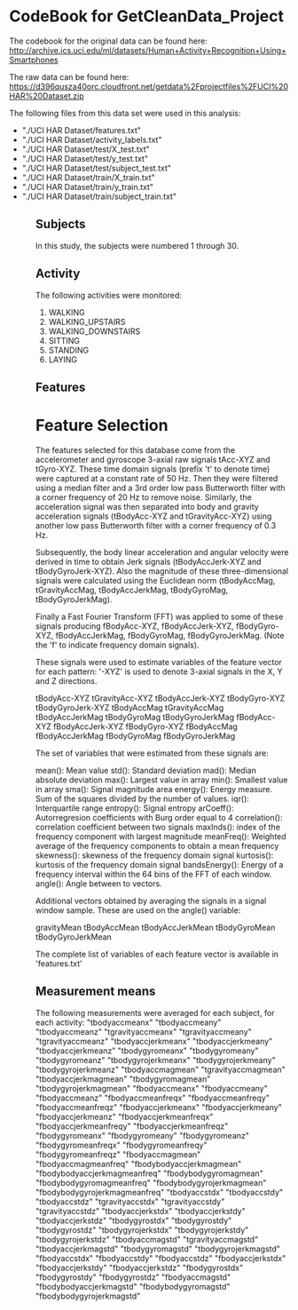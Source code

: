 # CodeBook for GetCleanData_Project

The codebook for the original data can be found here:
http://archive.ics.uci.edu/ml/datasets/Human+Activity+Recognition+Using+Smartphones

The raw data can be found here:
https://d396qusza40orc.cloudfront.net/getdata%2Fprojectfiles%2FUCI%20HAR%20Dataset.zip

The following files from this data set were used in this analysis:
<ul>
<li>"./UCI HAR Dataset/features.txt"
<li>"./UCI HAR Dataset/activity_labels.txt"
<li>"./UCI HAR Dataset/test/X_test.txt"
<li>"./UCI HAR Dataset/test/y_test.txt"
<li>"./UCI HAR Dataset/test/subject_test.txt"
<li>"./UCI HAR Dataset/train/X_train.txt"
<li>"./UCI HAR Dataset/train/y_train.txt"
<li>"./UCI HAR Dataset/train/subject_train.txt"
<ul>

## Subjects
In this study, the subjects were numbered 1 through 30.

## Activity
The following activities were monitored:
<ol>
<li>WALKING
<li>WALKING_UPSTAIRS
<li>WALKING_DOWNSTAIRS
<li>SITTING
<li>STANDING
<li>LAYING
</ol>

## Features
Feature Selection 
=================

The features selected for this database come from the accelerometer and gyroscope 3-axial raw signals tAcc-XYZ and tGyro-XYZ. These time domain signals (prefix 't' to denote time) were captured at a constant rate of 50 Hz. Then they were filtered using a median filter and a 3rd order low pass Butterworth filter with a corner frequency of 20 Hz to remove noise. Similarly, the acceleration signal was then separated into body and gravity acceleration signals (tBodyAcc-XYZ and tGravityAcc-XYZ) using another low pass Butterworth filter with a corner frequency of 0.3 Hz. 

Subsequently, the body linear acceleration and angular velocity were derived in time to obtain Jerk signals (tBodyAccJerk-XYZ and tBodyGyroJerk-XYZ). Also the magnitude of these three-dimensional signals were calculated using the Euclidean norm (tBodyAccMag, tGravityAccMag, tBodyAccJerkMag, tBodyGyroMag, tBodyGyroJerkMag). 

Finally a Fast Fourier Transform (FFT) was applied to some of these signals producing fBodyAcc-XYZ, fBodyAccJerk-XYZ, fBodyGyro-XYZ, fBodyAccJerkMag, fBodyGyroMag, fBodyGyroJerkMag. (Note the 'f' to indicate frequency domain signals). 

These signals were used to estimate variables of the feature vector for each pattern:
'-XYZ' is used to denote 3-axial signals in the X, Y and Z directions.

tBodyAcc-XYZ
tGravityAcc-XYZ
tBodyAccJerk-XYZ
tBodyGyro-XYZ
tBodyGyroJerk-XYZ
tBodyAccMag
tGravityAccMag
tBodyAccJerkMag
tBodyGyroMag
tBodyGyroJerkMag
fBodyAcc-XYZ
fBodyAccJerk-XYZ
fBodyGyro-XYZ
fBodyAccMag
fBodyAccJerkMag
fBodyGyroMag
fBodyGyroJerkMag

The set of variables that were estimated from these signals are: 

mean(): Mean value
std(): Standard deviation
mad(): Median absolute deviation 
max(): Largest value in array
min(): Smallest value in array
sma(): Signal magnitude area
energy(): Energy measure. Sum of the squares divided by the number of values. 
iqr(): Interquartile range 
entropy(): Signal entropy
arCoeff(): Autorregresion coefficients with Burg order equal to 4
correlation(): correlation coefficient between two signals
maxInds(): index of the frequency component with largest magnitude
meanFreq(): Weighted average of the frequency components to obtain a mean frequency
skewness(): skewness of the frequency domain signal 
kurtosis(): kurtosis of the frequency domain signal 
bandsEnergy(): Energy of a frequency interval within the 64 bins of the FFT of each window.
angle(): Angle between to vectors.

Additional vectors obtained by averaging the signals in a signal window sample. These are used on the angle() variable:

gravityMean
tBodyAccMean
tBodyAccJerkMean
tBodyGyroMean
tBodyGyroJerkMean

The complete list of variables of each feature vector is available in 'features.txt'

## Measurement means
The following measurements were averaged for each subject, for each activity:
"tbodyaccmeanx"
"tbodyaccmeany"
"tbodyaccmeanz"
"tgravityaccmeanx"
"tgravityaccmeany"
"tgravityaccmeanz"
"tbodyaccjerkmeanx"
"tbodyaccjerkmeany"
"tbodyaccjerkmeanz"
"tbodygyromeanx"
"tbodygyromeany"
"tbodygyromeanz"
"tbodygyrojerkmeanx"
"tbodygyrojerkmeany"
"tbodygyrojerkmeanz"
"tbodyaccmagmean"
"tgravityaccmagmean"
"tbodyaccjerkmagmean"
"tbodygyromagmean"
"tbodygyrojerkmagmean"
"fbodyaccmeanx"
"fbodyaccmeany"
"fbodyaccmeanz"
"fbodyaccmeanfreqx"
"fbodyaccmeanfreqy"
"fbodyaccmeanfreqz"
"fbodyaccjerkmeanx"
"fbodyaccjerkmeany"
"fbodyaccjerkmeanz"
"fbodyaccjerkmeanfreqx"
"fbodyaccjerkmeanfreqy"
"fbodyaccjerkmeanfreqz"
"fbodygyromeanx"
"fbodygyromeany"
"fbodygyromeanz"
"fbodygyromeanfreqx"
"fbodygyromeanfreqy"
"fbodygyromeanfreqz"
"fbodyaccmagmean"
"fbodyaccmagmeanfreq"
"fbodybodyaccjerkmagmean"
"fbodybodyaccjerkmagmeanfreq"
"fbodybodygyromagmean"
"fbodybodygyromagmeanfreq"
"fbodybodygyrojerkmagmean"
"fbodybodygyrojerkmagmeanfreq"
"tbodyaccstdx"
"tbodyaccstdy"
"tbodyaccstdz"
"tgravityaccstdx"
"tgravityaccstdy"
"tgravityaccstdz"
"tbodyaccjerkstdx"
"tbodyaccjerkstdy"
"tbodyaccjerkstdz"
"tbodygyrostdx"
"tbodygyrostdy"
"tbodygyrostdz"
"tbodygyrojerkstdx"
"tbodygyrojerkstdy"
"tbodygyrojerkstdz"
"tbodyaccmagstd"
"tgravityaccmagstd"
"tbodyaccjerkmagstd"
"tbodygyromagstd"
"tbodygyrojerkmagstd"
"fbodyaccstdx"
"fbodyaccstdy"
"fbodyaccstdz"
"fbodyaccjerkstdx"
"fbodyaccjerkstdy"
"fbodyaccjerkstdz"
"fbodygyrostdx"
"fbodygyrostdy"
"fbodygyrostdz"
"fbodyaccmagstd"
"fbodybodyaccjerkmagstd"
"fbodybodygyromagstd"
"fbodybodygyrojerkmagstd"
